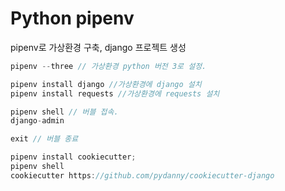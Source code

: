 # Python pipenv

pipenv로 가상환경 구축, django 프로젝트 생성

```java
pipenv --three // 가상환경 python 버전 3로 설정.

pipenv install django //가상환경에 django 설치
pipenv install requests //가상환경에 requests 설치

pipenv shell // 버블 접속.
django-admin

exit // 버블 종료

pipenv install cookiecutter;
pipenv shell
cookiecutter https://github.com/pydanny/cookiecutter-django
```

